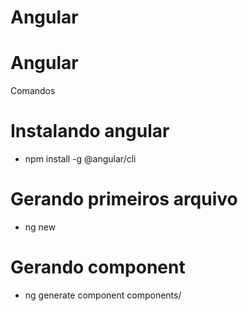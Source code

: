 # Angular
# Angular

Comandos

# Instalando angular
- npm install -g @angular/cli

# Gerando primeiros arquivo
- ng new <nome>

# Gerando component
- ng generate component components/<nome>